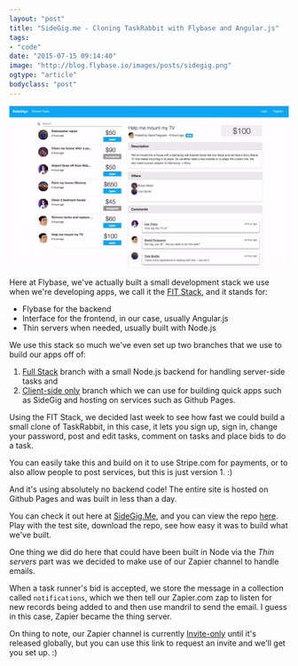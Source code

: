 ```yaml
---
layout: "post"
title: "SideGig.me - Cloning TaskRabbit with Flybase and Angular.js"
tags: 
- "code"
date: "2015-07-15 09:14:40"
image: "http://blog.flybase.io/images/posts/sidegig.png"
ogtype: "article"
bodyclass: "post"
---
```


<div class="box-wrap"><div class="box">
	<img src="/images/posts/sidegig.png" />
</div></div>

Here at Flybase, we've actually built a small development stack we use when we're developing apps, we call it the [FIT Stack](https://github.com/flybaseio/fit-stack/blob/master/README.md), and it stands for:

- Flybase for the backend
- Interface for the frontend, in our case, usually Angular.js
- Thin servers when needed, usually built with Node.js

We use this stack so much we've even set up two branches that we use to build our apps off of:

1. [Full Stack](https://github.com/flybaseio/fit-stack/tree/full-stack) branch with a small Node.js backend for handling server-side tasks and
2. [Client-side only](https://github.com/flybaseio/fit-stack/tree/client-side) branch which we can use for building quick apps such as SideGig and hosting on services such as Github Pages.

Using the FIT Stack, we decided last week to see how fast we could build a small clone of TaskRabbit, in this case, it lets you sign up, sign in, change your password, post and edit tasks, comment on tasks and place bids to do a task.

You can easily take this and build on it to use Stripe.com for payments, or to also allow people to post services, but this is just version 1. :)

And it's using absolutely no backend code! The entire site is hosted on Github Pages and was built in less than a day.

You can check it out here at [SideGig.Me](http://sidegig.me/), and you can view the repo [here](https://github.com/DataMcFly/sidegig). Play with the test site, download the repo, see how easy it was to build what we've built.

One thing we did do here that could have been built in Node via the _Thin servers_ part was we decided to make use of our Zapier channel to handle emails.

When a task runner's bid is accepted, we store the message in a collection called `notifications`, which we then tell our Zapier.com zap to listen for new records being added to and then use mandril to send the email. I guess in this case, Zapier became the thing server.

On thing to note, our Zapier channel is currently [Invite-only](https://zapier.com/developer/invite/16474/c7e21a32efea8e57a70936b738918438/) until it's released globally, but you can use this link to request an invite and we'll get you set up. :)